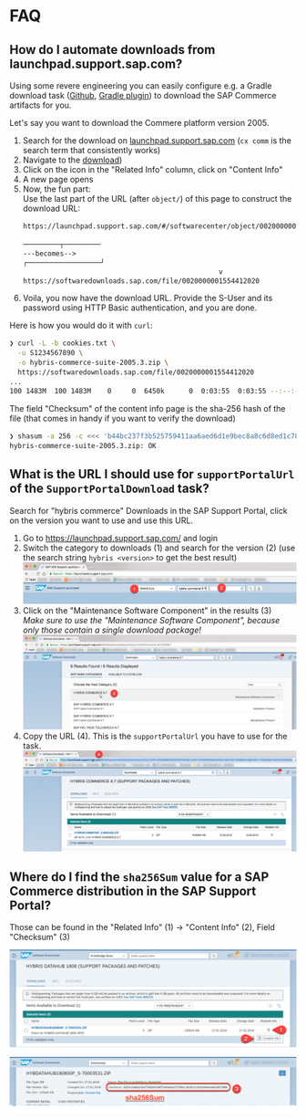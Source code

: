 # FAQ

## How do I automate downloads from launchpad.support.sap.com?

Using some revere engineering you can easily configure e.g. a Gradle download task ([Github][dlgh], [Gradle plugin][dlplug])
to download the SAP Commerce artifacts for you.

Let's say you want to download the Commere platform version 2005.

1. Search for the download on [launchpad.support.sap.com][launch] (`cx comm` is the search term that consistently works)
1. Navigate to the [download][down])
1. Click on the icon in the "Related Info" column, click on "Content Info"
1. A new page opens
1. Now, the fun part:\
   Use the last part of the URL (after `object/`) of this page to construct the download URL:
   ```
   https://launchpad.support.sap.com/#/softwarecenter/object/0020000001554412020
                                                             ─────────┬─────────
   ---becomes-->                                   ┌──────────────────┘
                                                   v
   https://softwaredownloads.sap.com/file/0020000001554412020
   ```
1. Voila, you now have the download URL. Provide the S-User and its password using HTTP Basic authentication, and you are done.

Here is how you would do it with `curl`:

```sh
❯ curl -L -b cookies.txt \
  -u S1234567890 \
  -o hybris-commerce-suite-2005.3.zip \
  https://softwaredownloads.sap.com/file/0020000001554412020
...
100 1483M  100 1483M    0     0  6450k      0  0:03:55  0:03:55 --:--:-- 7130k
```

The field "Checksum" of the content info page is the sha-256 hash of the file (that comes in handy if you want to verify the download)

```sh
❯ shasum -a 256 -c <<< 'b44bc237f3b525759411aa6aed6d1e9bec8a8c6d8ed1c7823b89cc3741f836d0 *hybris-commerce-suite-2005.3.zip'
hybris-commerce-suite-2005.3.zip: OK
```

[launch]: https://launchpad.support.sap.com
[down]: https://launchpad.support.sap.com/#/softwarecenter/template/products/%20_APP=00200682500000001943&_EVENT=DISPHIER&HEADER=Y&FUNCTIONBAR=N&EVENT=TREE&NE=NAVIGATE&ENR=73555000100200012039&V=MAINT&TA=ACTUAL&PAGE=SEARCH/CX%20COMMERCE%202005


[dlgh]: https://github.com/michel-kraemer/gradle-download-task
[dlplug]: https://plugins.gradle.org/plugin/de.undercouch.download

## What is the URL I should use for `supportPortalUrl` of the `SupportPortalDownload` task?

Search for "hybris commerce" Downloads in the SAP Support Portal, click on the version you want to use and use this URL.

1. Go to https://launchpad.support.sap.com/ and login
1. Switch the category to downloads (1) and search for the version (2) (use the search string `hybris <version>` to get the best result)
  ![Portal Search](images/portal-search.png)
1. Click on the "Maintenance Software Component" in the results (3) \
   *Make sure to use the "Maintenance Software Component", because only those contain a single download package!*
  ![Portal Result](images/portal-result.png)
1. Copy the URL (4). This is the `supportPortalUrl` you have to use for the task.
  ![Portal Link](images/portal-link.png)

## Where do I find the `sha256Sum` value for a SAP Commerce distribution in the SAP Support Portal?

Those can be found in the "Related Info" (1) -> "Content Info" (2), Field "Checksum" (3)

![Related Info](images/hash-related.png)

![Checksum](images/hash-checksum.png)
